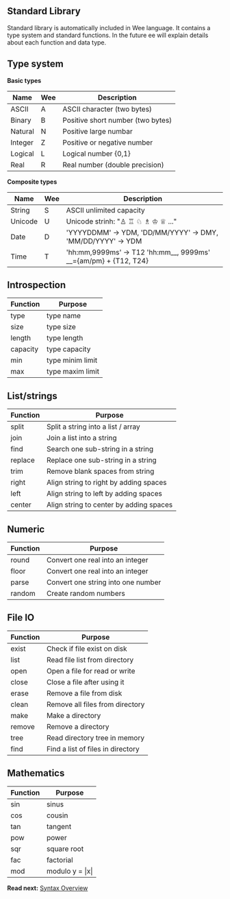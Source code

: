 ## Standard Library

Standard library is automatically included in Wee language. It contains a type system and standard functions. In the future ee will explain details about each function and data type.


## Type system

**Basic types**

| Name        |Wee| Description
|-------------|---|-------------------------------------------------------------
| ASCII       |A  | ASCII character       (two bytes)
| Binary      |B  | Positive short number (two bytes)
| Natural     |N  | Positive large numbar 
| Integer     |Z  | Positive or negative number 
| Logical     |L  | Logical number {0,1}
| Real        |R  | Real number (double precision)

**Composite types**

| Name        |Wee| Description
|-------------|---|-------------------------------------------------------------
| String      |S  | ASCII unlimited capacity
| Unicode     |U  | Unicode strinh: "♙ ♖ ♘ ♗ ♔ ♕ ..." 
| Date        |D  | 'YYYYDDMM' -> YDM, 'DD/MM/YYYY' -> DMY, 'MM/DD/YYYY' -> YDM
| Time        |T  | 'hh:mm,9999ms' -> T12 'hh:mm__, 9999ms' __={am/pm} + {T12, T24}

 
## Introspection

| Function | Purpose
|----------|------------------------------------------ 
| type     | type name
| size     | type size 
| length   | type length 
| capacity | type capacity
| min      | type minim limit
| max      | type maxim limit
 
## List/strings

| Function | Purpose
|----------|------------------------------------------ 
| split    | Split a string into a list / array
| join     | Join a list into a string 
| find     | Search one sub-string in a string
| replace  | Replace one sub-string in a string
| trim     | Remove blank spaces from string
| right    | Align string to right by adding spaces
| left     | Align string to left by adding spaces
| center   | Align string to center by adding spaces
 
 ## Numeric
 
| Function | Purpose
|----------|------------------------------------------ 
| round    | Convert one real into an integer
| floor    | Convert one real into an integer
| parse    | Convert one string into one number
| random   | Create random numbers

## File IO

| Function | Purpose
|----------|------------------------------------------ 
| exist    | Check if file exist on disk
| list     | Read file list from directory
| open     | Open a file for read or write
| close    | Close a file after using it
| erase    | Remove a file from disk
| clean    | Remove all files from directory
| make     | Make a directory
| remove   | Remove a directory
| tree     | Read directory tree in memory
| find     | Find a list of files in directory

 
## Mathematics

| Function | Purpose
|----------|------------------------------------------ 
| sin      | sinus 
| cos      | cousin
| tan      | tangent
| pow      | power
| sqr      | square root
| fac      | factorial
| mod      | modulo y = \|x\|  

**Read next:** [Syntax Overview](syntax.md)
